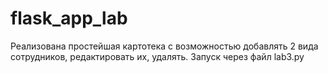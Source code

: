 # flask_app_lab
Реализована простейшая картотека с возможностью добавлять 2 вида сотрудников, редактировать их, удалять. Запуск через файл lab3.py
